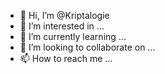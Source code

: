 - 👋 Hi, I’m @Kriptalogie
- 👀 I’m interested in ...
- 🌱 I’m currently learning ...
- 💞️ I’m looking to collaborate on ...
- 📫 How to reach me ...

<!---
Kriptalogie/Kriptalogie is a ✨ special ✨ repository because its `README.md` (this file) appears on your GitHub profile.
You can click the Preview link to take a look at your changes.
--->
